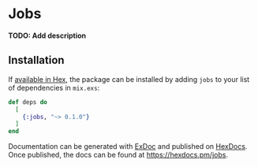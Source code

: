 # Jobs

**TODO: Add description**

## Installation

If [available in Hex](https://hex.pm/docs/publish), the package can be installed
by adding `jobs` to your list of dependencies in `mix.exs`:

```elixir
def deps do
  [
    {:jobs, "~> 0.1.0"}
  ]
end
```

Documentation can be generated with [ExDoc](https://github.com/elixir-lang/ex_doc)
and published on [HexDocs](https://hexdocs.pm). Once published, the docs can
be found at <https://hexdocs.pm/jobs>.

